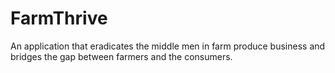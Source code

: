 # FarmThrive
An application that eradicates the middle men in farm produce business and bridges the gap between farmers and the consumers.
